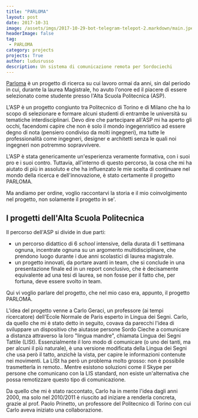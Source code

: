 ```yaml
---
title: "PARLOMA"
layout: post
date: 2017-10-31
image: /assets/imgs/2017-10-29-bot-telegram-telepot-2.markdown/main.jpeg
headerImage: false
tag:
 - PARLOMA
category: projects
projects: True
author: ludusrusso
description: Un sistema di comunicazione remota per Sordociechi
---
```


[Parloma](http://parloma.github.io) è un progetto di ricerca su cui lavoro ormai da anni, sin dal  periodo
in cui, durante la laurea Magistrale, ho avuto l'onore ed il piacere di essere selezionato
come studente presso l'Alta Scuola Politecnica (ASP).

L'ASP è un progetto congiunto tra Politecnico di Torino e di Milano che ha lo scopo di
selezionare e formare alcuni studenti di entrambe le università su tematiche
interdisciplinari. Devo dire che partecipare all'ASP mi ha aperto gli occhi, facendomi
capire che non è solo il mondo ingegenristico ad essere degno di nota (pensiero
condiviso da molti ingegneri), ma tutte le professionalità come ingegneri, designer e architetti
senza le quali noi ingegneri non potremmo sopravvivere.

L'ASP è stata genericamente un'esperienza veramente formativa, con i suoi pro e i suoi contro.
Tuttavia, all'interno di questo percorso, la cosa che mi ha aiutato di più in assoluto
e che ha influenzato le mie scelta di continuare nel mondo della ricerca e dell'innovazione,
è stato certamente il progetto PARLOMA.

Ma andiamo per ordine, voglio raccontarvi la storia e il mio coinvolgimento nel progetto,
non solamente il progetto in se'.

## I progetti dell'Alta Scuola Politecnica

Il percorso dell'ASP si divide in due parti:

 - un percorso didattico di 6 *school* intensive, della durata di 1 settimana ognuna, incentrate ognuna su un argomento multidisciplinare, che prendono luogo durante i due anni scolastici di laurea magistrale.
 - un progetto innovati, da portare avanti in team, che si conclude in una presentazione finale ed in un report conclusivo, che è decisamente equivalente ad una tesi di laurea, se non fosse per il fatto che, per fortuna, deve essere svolto in team.

Qui vi voglio parlare del progetto, che nel mio caso era, appunto, il progetto PARLOMA.

L'idea del progetto venne a Carlo Geraci, un professore (ai tempi ricercatore)
dell'Ecole Normale de Paris esperto in Lingua dei Segni. Carlo, da quello che mi è
stato detto in seguito, covava da parecchi l'idea di sviluppare un dispositivo che
aiutasse persone Sordo Cieche a comunicare a distanza attraverso la loro "lingua mandre",
chiamata Lingua dei Segni Tattile (LISt). Essenzialmente il loro modo di comunicare (o uno dei tanti, ma per alcuni il più naturale), è una versione modificata della Lingua dei Segni che usa però il tatto, anzichè la vista, per capire le informazioni contenute nei movimenti.
La LISt ha però un problema molto grosso: non è possibile trasmetterla in remoto.. Mentre esistono soluzioni come il Skype per persone che comunicano con la LIS standard, non esiste
un'alternativa che possa remotizzare questo tipo di comunicazione.

Da quello che mi è stato raccontato, Carlo ha in mente l'idea dagli anni 2000, ma solo nel 2010/2011
è riuscito ad iniziare a renderla concreta, grazie al prof. Paolo Prinetto, un professore
del Politecnico di Torino con cui Carlo aveva iniziato una collaborazione.
